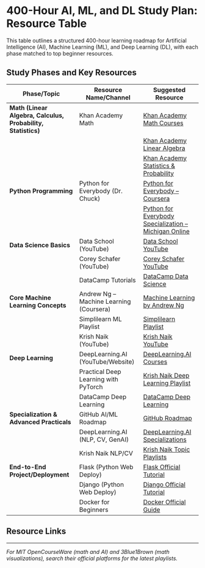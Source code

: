 # 400-Hour AI, ML, and DL Study Plan: Resource Table

This table outlines a structured 400-hour learning roadmap for Artificial Intelligence (AI), Machine Learning (ML), and Deep Learning (DL), with each phase matched to top beginner resources.

## Study Phases and Key Resources

| Phase/Topic                     | Resource Name/Channel                 | Suggested Resource |
|----------------------------------|---------------------------------------|-------------------|
| **Math (Linear Algebra, Calculus, Probability, Statistics)** | Khan Academy Math | [Khan Academy Math Courses][1] |
|                                  |                                      | [Khan Academy Linear Algebra][2] |
|                                  |                                      | [Khan Academy Statistics & Probability][3] |
| **Python Programming**           | Python for Everybody (Dr. Chuck)      | [Python for Everybody – Coursera][4] |
|                                  |                                      | [Python for Everybody Specialization – Michigan Online][5] |
| **Data Science Basics**          | Data School (YouTube)                 | [Data School YouTube][6] |
|                                  | Corey Schafer (YouTube)               | [Corey Schafer YouTube][7] |
|                                  | DataCamp Tutorials                    | [DataCamp Data Science][8] |
| **Core Machine Learning Concepts** | Andrew Ng – Machine Learning (Coursera) | [Machine Learning by Andrew Ng][9] |
|                                  | Simplilearn ML Playlist               | [Simplilearn Playlist][10] |
|                                  | Krish Naik (YouTube)                  | [Krish Naik YouTube][11] |
| **Deep Learning**                | DeepLearning.AI (YouTube/Website)     | [DeepLearning.AI Courses][12] |
|                                  | Practical Deep Learning with PyTorch  | [Krish Naik Deep Learning Playlist][13] |
|                                  | DataCamp Deep Learning                | [DataCamp Deep Learning][14] |
| **Specialization & Advanced Practicals** | GitHub AI/ML Roadmap                  | [GitHub Roadmap][15] |
|                                  | DeepLearning.AI (NLP, CV, GenAI)      | [DeepLearning.AI Specializations][12] |
|                                  | Krish Naik NLP/CV                     | [Krish Naik Topic Playlists][16] |
| **End-to-End Project/Deployment**| Flask (Python Web Deploy)             | [Flask Official Tutorial][17] |
|                                  | Django (Python Web Deploy)            | [Django Official Tutorial][18] |
|                                  | Docker for Beginners                  | [Docker Official Guide][19] |

## Resource Links

[1]: https://www.khanacademy.org/math  
[2]: https://www.khanacademy.org/math/linear-algebra  
[3]: https://www.khanacademy.org/math/statistics-probability  
[4]: https://www.coursera.org/learn/python  
[5]: https://online.umich.edu/series/python-for-everybody/  
[6]: https://www.youtube.com/user/dataschool  
[7]: https://www.youtube.com/user/schafer5  
[8]: https://www.datacamp.com/tutorial/category/data-science  
[9]: https://www.coursera.org/learn/machine-learning  
[10]: https://www.youtube.com/playlist?list=PLF4bYwDDn3vWjiTKX7uTBwDFTRoJVasuK  
[11]: https://www.youtube.com/krishnaik06  
[12]: https://www.deeplearning.ai/courses  
[13]: https://www.youtube.com/playlist?list=PLZoTAELRMXVLdS5lzcWVjwq6UbLpajhOz  
[14]: https://www.datacamp.com/tutorial/category/deep-learning  
[15]: https://github.com/Avik-Jain/100-Days-Of-ML-Code  
[16]: https://www.youtube.com/playlist?list=PLZoTAELRMXVL8TQfB6OGXcjZGvSB1nzgE  
[17]: https://flask.palletsprojects.com/en/latest/quickstart/  
[18]: https://docs.djangoproject.com/en/stable/intro/tutorial01/  
[19]: https://docs.docker.com/get-started/

---

*For MIT OpenCourseWare (math and AI) and 3Blue1Brown (math visualizations), search their official platforms for the latest playlists.*
